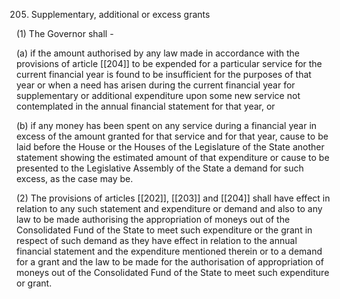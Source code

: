 205. Supplementary, additional or excess grants

(1) The Governor shall -

(a) if the amount authorised by any law made in accordance with the provisions of article [[204]] to be expended for a particular service for the current financial year is found to be insufficient for the purposes of that year or when a need has arisen during the current financial year for supplementary or additional expenditure upon some new service not contemplated in the annual financial statement for that year, or

(b) if any money has been spent on any service during a financial year in excess of the amount granted for that service and for that year, cause to be laid before the House or the Houses of the Legislature of the State another statement showing the estimated amount of that expenditure or cause to be presented to the Legislative Assembly of the State a demand for such excess, as the case may be.

(2) The provisions of articles [[202]], [[203]] and [[204]] shall have effect in relation to any such statement and expenditure or demand and also to any law to be made authorising the appropriation of moneys out of the Consolidated Fund of the State to meet such expenditure or the grant in respect of such demand as they have effect in relation to the annual financial statement and the expenditure mentioned therein or to a demand for a grant and the law to be made for the authorisation of appropriation of moneys out of the Consolidated Fund of the State to meet such expenditure or grant.

